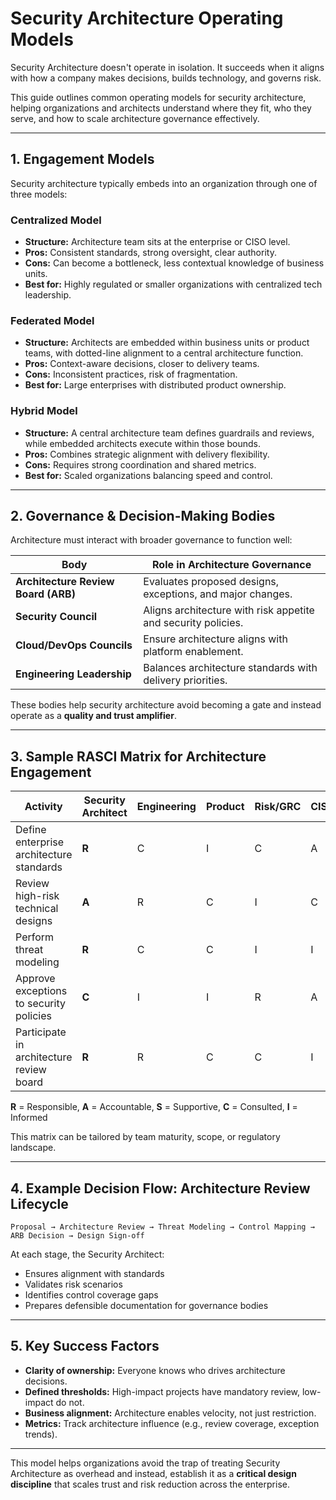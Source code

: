 # Security Architecture Operating Models

Security Architecture doesn't operate in isolation. It succeeds when it aligns with how a company makes decisions, builds technology, and governs risk.

This guide outlines common operating models for security architecture, helping organizations and architects understand where they fit, who they serve, and how to scale architecture governance effectively.

---

## 1. Engagement Models

Security architecture typically embeds into an organization through one of three models:

### Centralized Model
- **Structure:** Architecture team sits at the enterprise or CISO level.
- **Pros:** Consistent standards, strong oversight, clear authority.
- **Cons:** Can become a bottleneck, less contextual knowledge of business units.
- **Best for:** Highly regulated or smaller organizations with centralized tech leadership.

### Federated Model
- **Structure:** Architects are embedded within business units or product teams, with dotted-line alignment to a central architecture function.
- **Pros:** Context-aware decisions, closer to delivery teams.
- **Cons:** Inconsistent practices, risk of fragmentation.
- **Best for:** Large enterprises with distributed product ownership.

### Hybrid Model
- **Structure:** A central architecture team defines guardrails and reviews, while embedded architects execute within those bounds.
- **Pros:** Combines strategic alignment with delivery flexibility.
- **Cons:** Requires strong coordination and shared metrics.
- **Best for:** Scaled organizations balancing speed and control.

---

## 2. Governance & Decision-Making Bodies

Architecture must interact with broader governance to function well:

| Body                      | Role in Architecture Governance                           |
|---------------------------|-------------------------------------------------------------|
| **Architecture Review Board (ARB)** | Evaluates proposed designs, exceptions, and major changes. |
| **Security Council**     | Aligns architecture with risk appetite and security policies. |
| **Cloud/DevOps Councils**| Ensure architecture aligns with platform enablement.         |
| **Engineering Leadership**| Balances architecture standards with delivery priorities.    |

These bodies help security architecture avoid becoming a gate and instead operate as a **quality and trust amplifier**.

---

## 3. Sample RASCI Matrix for Architecture Engagement

| Activity                                      | Security Architect | Engineering | Product | Risk/GRC | CISO/Leadership |
|----------------------------------------------|--------------------|-------------|---------|----------|------------------|
| Define enterprise architecture standards     | **R**              | C           | I       | C        | A                |
| Review high-risk technical designs           | **A**              | R           | C       | I        | C                |
| Perform threat modeling                      | **R**              | C           | C       | I        | I                |
| Approve exceptions to security policies      | **C**              | I           | I       | R        | A                |
| Participate in architecture review board     | **R**              | R           | C       | C        | I                |

**R** = Responsible, **A** = Accountable, **S** = Supportive, **C** = Consulted, **I** = Informed

This matrix can be tailored by team maturity, scope, or regulatory landscape.

---

## 4. Example Decision Flow: Architecture Review Lifecycle

```plaintext
Proposal → Architecture Review → Threat Modeling → Control Mapping → ARB Decision → Design Sign-off
```

At each stage, the Security Architect:
- Ensures alignment with standards
- Validates risk scenarios
- Identifies control coverage gaps
- Prepares defensible documentation for governance bodies

---

## 5. Key Success Factors

- **Clarity of ownership:** Everyone knows who drives architecture decisions.
- **Defined thresholds:** High-impact projects have mandatory review, low-impact do not.
- **Business alignment:** Architecture enables velocity, not just restriction.
- **Metrics:** Track architecture influence (e.g., review coverage, exception trends).

---

This model helps organizations avoid the trap of treating Security Architecture as overhead and instead, establish it as a **critical design discipline** that scales trust and risk reduction across the enterprise.

